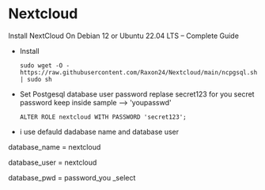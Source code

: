 # Nextcloud
Install NextCloud On Debian 12 or Ubuntu 22.04 LTS – Complete Guide

- Install

      sudo wget -O - https://raw.githubusercontent.com/Raxon24/Nextcloud/main/ncpgsql.sh | sudo sh

 - Set Postgesql database user  password replase secret123  for you secret password keep inside sample --> 'youpasswd'

       ALTER ROLE nextcloud WITH PASSWORD 'secret123';
 - i use defauld dadabase name and database user 

  database_name = nextcloud
  
  database_user = nextcloud
  
  database_pwd = password_you _select
